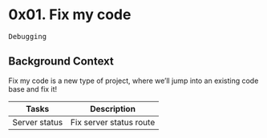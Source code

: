 # 0x01. Fix my code

<kbd>Debugging</kbd>

## Background Context

Fix my code is a new type of project, where we’ll jump into an existing code base and fix it!

| Tasks | Description |
| ----- | ----------- |
| Server status | Fix server status route |

